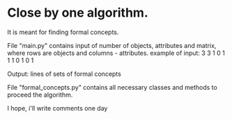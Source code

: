 # Close by one algorithm.

It is meant for finding formal concepts.

File "main.py" contains input of number of objects, attributes and matrix, where rows are objects and columns - attributes.
example of input:
3
3
1 0 1
1 1 0
1 0 1

Output: lines of sets of formal concepts

File "formal_concepts.py" contains all necessary classes and methods to proceed the algorithm.

I hope, i'll write comments one day
